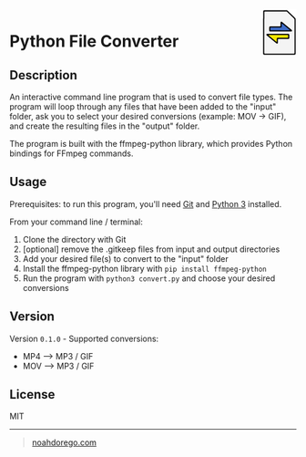 <img align="right" src="logo.png" width="60px" height="81px">

# Python File Converter

## Description

An interactive command line program that is used to convert file types. The program will loop through any files that have been added
to the "input" folder, ask you to select your desired conversions (example: MOV -> GIF), and create the resulting files in the
"output" folder.

The program is built with the ffmpeg-python library, which provides Python bindings for FFmpeg commands.

## Usage

Prerequisites: to run this program, you'll need [Git](https://git-scm.com) and [Python 3](https://www.python.org/downloads/) installed.

From your command line / terminal:

1. Clone the directory with Git
2. [optional] remove the .gitkeep files from input and output directories
3. Add your desired file(s) to convert to the "input" folder
4. Install the ffmpeg-python library with `pip install ffmpeg-python`
5. Run the program with `python3 convert.py` and choose your desired conversions

## Version

Version `0.1.0` - Supported conversions:

- MP4 --> MP3 / GIF
- MOV --> MP3 / GIF

## License

MIT

---

> [noahdorego.com](https://www.noahdorego.com)
